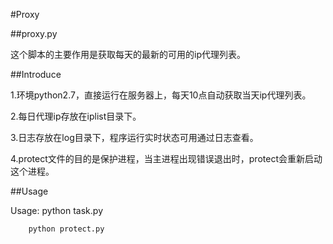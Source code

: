 #Proxy

##proxy.py

这个脚本的主要作用是获取每天的最新的可用的ip代理列表。




##Introduce

1.环境python2.7，直接运行在服务器上，每天10点自动获取当天ip代理列表。

2.每日代理ip存放在iplist目录下。

3.日志存放在log目录下，程序运行实时状态可用通过日志查看。

4.protect文件的目的是保护进程，当主进程出现错误退出时，protect会重新启动这个进程。


##Usage

Usage:  python task.py
	
        python protect.py
        
